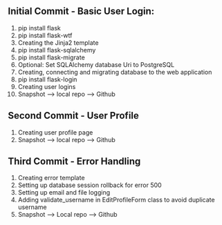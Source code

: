 ## Initial Commit - Basic User Login:
1. pip install flask
2. pip install flask-wtf
3. Creating the Jinja2 template
4. pip install flask-sqlalchemy
5. pip install flask-migrate
6. Optional: Set SQLAlchemy database Uri to PostgreSQL
6. Creating, connecting and migrating database to the web application
7. pip install flask-login
8. Creating user logins
9. Snapshot --> local repo --> Github


## Second Commit - User Profile
1. Creating user profile page
2. Snapshot --> local repo --> Github


## Third Commit - Error Handling
1. Creating error template 
2. Setting up database session rollback for error 500
3. Setting up email and file logging
4. Adding validate_username in EditProfileForm class to avoid duplicate username
5. Snapshot --> Local repo --> Github